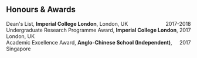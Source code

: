 ## Honours & Awards

<div style="display: flex; justify-content: space-between;">
    <div>Dean's List, <strong> Imperial College London</strong>, London, UK </div>
    <div style="text-align: right;">2017-2018</div>
</div>

<div style="display: flex; justify-content: space-between;">
    <div>Undergraduate Research Programme Award, <strong> Imperial College London</strong>, London, UK </div>
    <div style="text-align: right;">2017</div>
</div>

<div style="display: flex; justify-content: space-between;">
    <div>Academic Excellence Award, <strong> Anglo-Chinese School (Independent)</strong>, Singapore </div>
    <div style="text-align: right;">2017</div>
</div>
